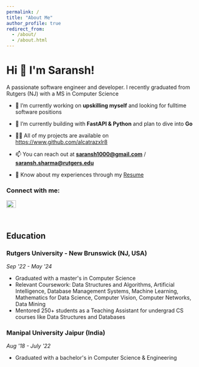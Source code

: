 ```yaml
---
permalink: /
title: "About Me"
author_profile: true
redirect_from: 
  - /about/
  - /about.html
---
```


Hi 👋 I'm Saransh!
======
A passionate software engineer and developer. I recently graduated from Rutgers (NJ) with a MS in Computer Science


- 🔭 I’m currently working on **upskilling myself** and looking for fulltime software positions

- 🌱 I’m currently building with **FastAPI & Python** and plan to dive into **Go**

- 👨‍💻 All of my projects are available on https://www.github.com/alcatrazxlr8

- 📫 You can reach out at **saransh1000@gmail.com** / **saransh.sharma@rutgers.edu**

- 📄 Know about my experiences through my [Resume](https://drive.google.com/file/d/1NfKCcgxe1SY8diFSQNafE1CrztYaTnv6/view?usp=drive_link)

<h3 align="left">Connect with me:</h3>
<p align="left">
<a href="https://linkedin.com/in/alcatrazxlr8" target="blank"><img align="center" src="https://raw.githubusercontent.com/rahuldkjain/github-profile-readme-generator/master/src/images/icons/Social/linked-in-alt.svg" alt="alcatrazxlr8" height="20" width="25" /></a>
</p>
<br>

Education
------
### Rutgers University - New Brunswick (NJ, USA)
_Sep '22 - May '24_
- Graduated with a master's in Computer Science
- Relevant Coursework: Data Structures and Algorithms, Artificial Intelligence, Database Management Systems, Machine Learning, Mathematics for
Data Science, Computer Vision, Computer Networks, Data Mining
- Mentored 250+ students as a Teaching Assistant for undergrad CS courses like Data Structures and Databases

### Manipal University Jaipur (India)
_Aug '18 - July '22_
- Graduated with a bachelor's in Computer Science & Engineering